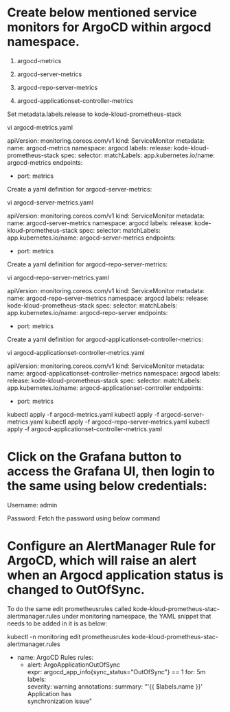 # Create below mentioned service monitors for ArgoCD within argocd namespace.


   1. argocd-metrics

   2. argocd-server-metrics

   3. argocd-repo-server-metrics

   4. argocd-applicationset-controller-metrics

Set metadata.labels.release to kode-kloud-prometheus-stack

vi argocd-metrics.yaml

apiVersion: monitoring.coreos.com/v1
kind: ServiceMonitor
metadata:
  name: argocd-metrics
  namespace: argocd
  labels:
    release: kode-kloud-prometheus-stack
spec:
  selector:
    matchLabels:
      app.kubernetes.io/name: argocd-metrics
  endpoints:
  - port: metrics

Create a yaml definition for argocd-server-metrics:

vi argocd-server-metrics.yaml

apiVersion: monitoring.coreos.com/v1
kind: ServiceMonitor
metadata:
  name: argocd-server-metrics
  namespace: argocd
  labels:
    release: kode-kloud-prometheus-stack
spec:
  selector:
    matchLabels:
      app.kubernetes.io/name: argocd-server-metrics
  endpoints:
  - port: metrics

Create a yaml definition for argocd-repo-server-metrics:


vi argocd-repo-server-metrics.yaml

apiVersion: monitoring.coreos.com/v1
kind: ServiceMonitor
metadata:
  name: argocd-repo-server-metrics
  namespace: argocd
  labels:
    release: kode-kloud-prometheus-stack
spec:
  selector:
    matchLabels:
      app.kubernetes.io/name: argocd-repo-server
  endpoints:
  - port: metrics

Create a yaml definition for argocd-applicationset-controller-metrics:


vi argocd-applicationset-controller-metrics.yaml

apiVersion: monitoring.coreos.com/v1
kind: ServiceMonitor
metadata:
  name: argocd-applicationset-controller-metrics
  namespace: argocd
  labels:
    release: kode-kloud-prometheus-stack
spec:
  selector:
    matchLabels:
      app.kubernetes.io/name: argocd-applicationset-controller
  endpoints:
  - port: metrics

kubectl apply -f argocd-metrics.yaml
kubectl apply -f argocd-server-metrics.yaml
kubectl apply -f argocd-repo-server-metrics.yaml
kubectl apply -f argocd-applicationset-controller-metrics.yaml

# Click on the Grafana button to access the Grafana UI, then login to the same using below credentials:


   Username: admin

   Password: Fetch the password using below command

# Configure an AlertManager Rule for ArgoCD, which will raise an alert when an Argocd application status is changed to OutOfSync.


To do the same edit prometheusrules called kode-kloud-prometheus-stac-alertmanager.rules under monitoring namespace, the YAML snippet that needs to be added in it is as below:

kubectl -n monitoring edit prometheusrules kode-kloud-prometheus-stac-alertmanager.rules

- name: ArgoCD Rules
  rules:
    - alert: ArgoApplicationOutOfSync    
      expr: argocd_app_info{sync_status="OutOfSync"} == 1 
      for: 5m   
      labels:                                        
        severity: warning
      annotations:
         summary: "'{{ $labels.name }}' Application has  
                    synchronization issue"

